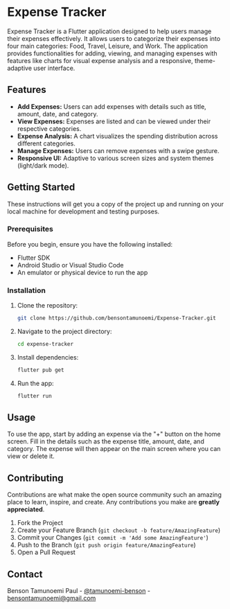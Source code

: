 
# Expense Tracker

Expense Tracker is a Flutter application designed to help users manage their expenses effectively. It allows users to categorize their expenses into four main categories: Food, Travel, Leisure, and Work. The application provides functionalities for adding, viewing, and managing expenses with features like charts for visual expense analysis and a responsive, theme-adaptive user interface.

## Features

- **Add Expenses:** Users can add expenses with details such as title, amount, date, and category.
- **View Expenses:** Expenses are listed and can be viewed under their respective categories.
- **Expense Analysis:** A chart visualizes the spending distribution across different categories.
- **Manage Expenses:** Users can remove expenses with a swipe gesture.
- **Responsive UI:** Adaptive to various screen sizes and system themes (light/dark mode).

## Getting Started

These instructions will get you a copy of the project up and running on your local machine for development and testing purposes.

### Prerequisites

Before you begin, ensure you have the following installed:
- Flutter SDK
- Android Studio or Visual Studio Code
- An emulator or physical device to run the app

### Installation

1. Clone the repository:
   ```bash
   git clone https://github.com/bensontamunoemi/Expense-Tracker.git
   ```
2. Navigate to the project directory:
   ```bash
   cd expense-tracker
   ```
3. Install dependencies:
   ```bash
   flutter pub get
   ```
4. Run the app:
   ```bash
   flutter run
   ```

## Usage

To use the app, start by adding an expense via the "+" button on the home screen. Fill in the details such as the expense title, amount, date, and category. The expense will then appear on the main screen where you can view or delete it.

## Contributing

Contributions are what make the open source community such an amazing place to learn, inspire, and create. Any contributions you make are **greatly appreciated**.

1. Fork the Project
2. Create your Feature Branch (`git checkout -b feature/AmazingFeature`)
3. Commit your Changes (`git commit -m 'Add some AmazingFeature'`)
4. Push to the Branch (`git push origin feature/AmazingFeature`)
5. Open a Pull Request

## Contact

Benson Tamunoemi Paul - [@tamunoemi-benson](https://www.linkedin.com/in/tamunoemi-benson-29a2b4107/) - bensontamunoemi@gmail.com




